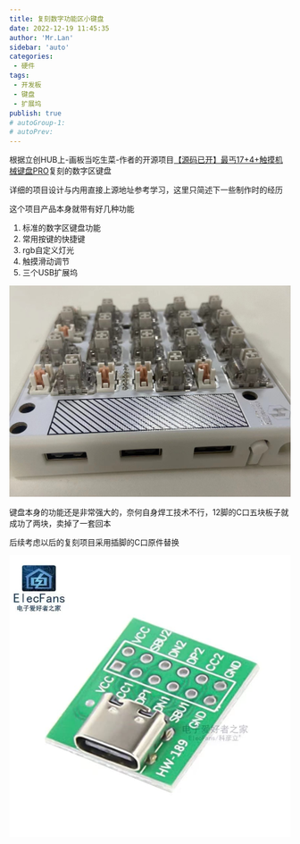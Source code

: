 ```yaml
--- 
title: 复刻数字功能区小键盘
date: 2022-12-19 11:45:35
author: 'Mr.Lan'
sidebar: 'auto'
categories: 
 - 硬件
tags: 
 - 开发板
 - 键盘
 - 扩展坞
publish: true
# autoGroup-1: 
# autoPrev: 
--- 
```


根据立创HUB上-画板当吃生菜-作者的开源项目[【源码已开】最丐17+4+触摸机械键盘PRO](https://oshwhub.com/yangzen/xing-huo-ji-hua-zui-gai-17-4-chu-mo-ji-xie-jian-pan-pro)复刻的数字区键盘
<!-- more -->

详细的项目设计与内用直接上源地址参考学习，这里只简述下一些制作时的经历

这个项目产品本身就带有好几种功能

1. 标准的数字区键盘功能
2. 常用按键的快捷键
3. rgb自定义灯光
4. 触摸滑动调节
5. 三个USB扩展坞

![image](./img/9baf3d026c5264fb44a45d286df9c1f.jpg)


键盘本身的功能还是非常强大的，奈何自身焊工技术不行，12脚的C口五块板子就成功了两块，卖掉了一套回本

后续考虑以后的复刻项目采用插脚的C口原件替换

![image](./img/dc20e7b7257a4a5fc82aa10d2cd620a.jpg)

